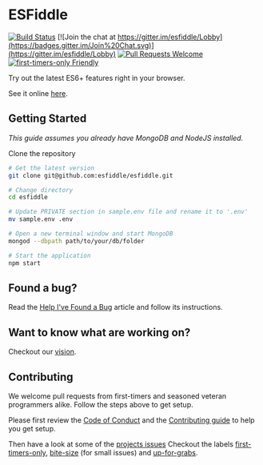 ESFiddle
===

[![Build Status](https://travis-ci.org/esfiddle/esfiddle.png?branch=master)](https://travis-ci.org/esfiddle/esfiddle) 
[![Join the chat at https://gitter.im/esfiddle/Lobby](https://badges.gitter.im/Join%20Chat.svg)](https://gitter.im/esfiddle/Lobby)
[![Pull Requests Welcome](https://img.shields.io/badge/PRs-welcome-brightgreen.svg?style=flat)](http://makeapullrequest.com)
[![first-timers-only Friendly](https://img.shields.io/badge/first--timers--only-friendly-blue.svg)](http://www.firsttimersonly.com/)

Try out the latest ES6+ features right in your browser.

See it online [here](https://esfiddle.net/).

Getting Started
------------
*This guide assumes you already have MongoDB and NodeJS installed.*

Clone the repository
```bash
# Get the latest version
git clone git@github.com:esfiddle/esfiddle.git

# Change directory
cd esfiddle

# Update PRIVATE section in sample.env file and rename it to '.env'
mv sample.env .env

# Open a new terminal window and start MongoDB
mongod --dbpath path/to/your/db/folder

# Start the application
npm start
```

Found a bug?
------------
Read the [Help I've Found a Bug](REPORTBUG.md) article and follow its instructions.

Want to know what are working on?
------------
Checkout our [vision](VISION.md).

Contributing
------------
We welcome pull requests from first-timers and seasoned veteran programmers alike. Follow the steps above to get setup.

Please first review the [Code of Conduct](CODE_OF_CONDUCT.md) and the [Contributing guide](CONTRIBUTE.md) to help you get setup.

Then have a look at some of the [projects issues](https://github.com/esfiddle/esfiddle/issues) Checkout the labels [first-timers-only](https://github.com/esfiddle/esfiddle/labels/first-timers-only), [bite-size](https://github.com/esfiddle/esfiddle/labels/bite-size) (for small issues) and [up-for-grabs](https://github.com/esfiddle/esfiddle/labels/up-for-grabs).
